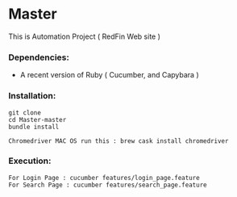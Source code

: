 # Master
This is Automation Project ( RedFin Web site )

### Dependencies:
* A recent version of Ruby ( Cucumber, and Capybara )

### Installation:
```
git clone 
cd Master-master
bundle install 

Chromedriver MAC OS run this : brew cask install chromedriver
```

### Execution:
```
For Login Page : cucumber features/login_page.feature
For Search Page : cucumber features/search_page.feature
```
